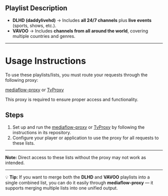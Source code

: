 ## Playlist Description
- **DLHD (daddylivehd)** → Includes **all 24/7 channels** plus **live events** (sports, shows, etc.).  
- **VAVOO** → Includes **channels from all around the world**, covering multiple countries and genres.

---

# Usage Instructions

To use these playlists/lists, you must route your requests through the following proxy:

[mediaflow-proxy](https://github.com/nzo66/mediaflow-proxy) or [TvProxy](https://github.com/nzo66/tvproxy)

This proxy is required to ensure proper access and functionality.

## Steps
1. Set up and run the [mediaflow-proxy](https://github.com/nzo66/mediaflow-proxy) or [TvProxy](https://github.com/nzo66/tvproxy) by following the instructions in its repository.
2. Configure your player or application to use the proxy for all requests to these lists.

---


**Note:** Direct access to these lists without the proxy may not work as intended.

---

💡 **Tip:** If you want to merge both the **DLHD** and **VAVOO** playlists into a single combined list, you can do it easily through **mediaflow-proxy** — it supports merging multiple lists into one unified output.


